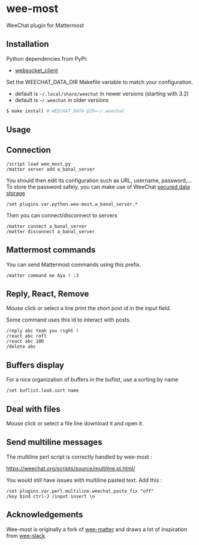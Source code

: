 # wee-most

WeeChat plugin for Mattermost

## Installation

Python dependencies from PyPi:

* [websocket_client](https://pypi.org/project/websocket_client/)

Set the WEECHAT_DATA_DIR Makefile variable to match your configuration.
- default is `~/.local/share/weechat` in newer versions (starting with 3.2)
- default is `~/.weechat` in older versions

```bash
$ make install # WEECHAT_DATA_DIR=~/.weechat
```

## Usage


## Connection

```
/script load wee_most.py
/matter server add a_banal_server
```

You should then edit its configuration such as URL, username, password,...
To store the password safely, you can make use of WeeChat [secured data storage](https://weechat.org/files/doc/stable/weechat_user.en.html#secured_data)

```
/set plugins.var.python.wee-most.a_banal_server.* 
```

Then you can connect/disconnect to servers

```
/matter connect a_banal_server
/matter disconnect a_banal_server
```

## Mattermost commands

You can send Mattermost commands using this prefix.

```
/matter command me Aya ! :3
```

## Reply, React, Remove

Mouse click or select a line print the short post id in the input field.

Some command uses this id to interact with posts.

```
/reply abc Yeah you right !
/react abc rofl
/react abc 100
/delete abc
```

## Buffers display

For a nice organization of buffers in the buflist, use a sorting by name
```
/set buflist.look.sort name
```

## Deal with files

Mouse click or select a file line download it and open it.

## Send multiline messages

The multiline perl script is correctly handled by wee-most :

https://weechat.org/scripts/source/multiline.pl.html/

You would still have issues with multiline pasted text. Add this :

```
/set plugins.var.perl.multiline.weechat_paste_fix "off"
/key bind ctrl-J /input insert \n
```

## Acknowledgements

Wee-most is originally a fork of [wee-matter](https://sr.ht/~reedwade/wee-matter/)
and draws a lot of inspiration from [wee-slack](https://github.com/wee-slack/wee-slack)

